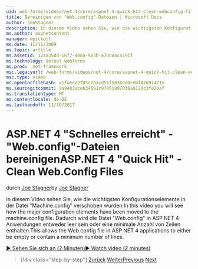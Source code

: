 ```yaml
---
uid: web-forms/videos/net-4/core/aspnet-4-quick-hit-clean-webconfig-files
title: Bereinigen von "Web.config"-Dateien | Microsoft Docs
author: JoeStagner
description: In diesem Video sehen Sie, wie die wichtigsten Konfigurationselemente in der Datei "Machine.config" verschoben wurden. Dadurch wird die Datei "Web.config" in ASP.NET 4 Ausgleich...
ms.author: aspnetcontent
manager: wpickett
ms.date: 11/11/2009
ms.topic: article
ms.assetid: 12aa35dd-16f7-408a-9a3b-a70c0aca791f
ms.technology: dotnet-webforms
ms.prod: .net-framework
msc.legacyurl: /web-forms/videos/net-4/core/aspnet-4-quick-hit-clean-webconfig-files
msc.type: video
ms.openlocfilehash: a1faeda2f05cbbacd51f503bdd0cebf47691471e
ms.sourcegitcommit: 9a9483aceb34591c97451997036a9120c3fe2baf
ms.translationtype: MT
ms.contentlocale: de-DE
ms.lasthandoff: 11/10/2017
---
```

<a name="aspnet-4-quick-hit---clean-webconfig-files"></a><span data-ttu-id="b1bf8-104">ASP.NET 4 "Schnelles erreicht" - "Web.config"-Dateien bereinigen</span><span class="sxs-lookup"><span data-stu-id="b1bf8-104">ASP.NET 4 "Quick Hit" - Clean Web.Config Files</span></span>
====================
<span data-ttu-id="b1bf8-105">durch [Joe Stagner](https://github.com/JoeStagner)</span><span class="sxs-lookup"><span data-stu-id="b1bf8-105">by [Joe Stagner](https://github.com/JoeStagner)</span></span>

<span data-ttu-id="b1bf8-106">In diesem Video sehen Sie, wie die wichtigsten Konfigurationselemente in der Datei "Machine.config" verschoben wurden.</span><span class="sxs-lookup"><span data-stu-id="b1bf8-106">In this video you will see how the major configuration elements have been moved to the machine.config file.</span></span> <span data-ttu-id="b1bf8-107">Dadurch wird die Datei "Web.config" in ASP.NET 4-Anwendungen entweder leer sein oder eine minimale Anzahl von Zeilen enthalten.</span><span class="sxs-lookup"><span data-stu-id="b1bf8-107">This allows the Web.config file in ASP.NET 4 applications to either be empty or contain a minimum number of lines.</span></span>

[<span data-ttu-id="b1bf8-108">&#9654; Sehen Sie sich an (2 Minuten)</span><span class="sxs-lookup"><span data-stu-id="b1bf8-108">&#9654; Watch video (2 minutes)</span></span>](https://channel9.msdn.com/Blogs/ASP-NET-Site-Videos/aspnet-4-quick-hit-clean-webconfig-files)

>[!div class="step-by-step"]
<span data-ttu-id="b1bf8-109">[Zurück](aspnet-4-quick-hit-auto-start.md)
[Weiter](aspnet-4-quick-hit-predictable-client-ids.md)</span><span class="sxs-lookup"><span data-stu-id="b1bf8-109">[Previous](aspnet-4-quick-hit-auto-start.md)
[Next](aspnet-4-quick-hit-predictable-client-ids.md)</span></span>
